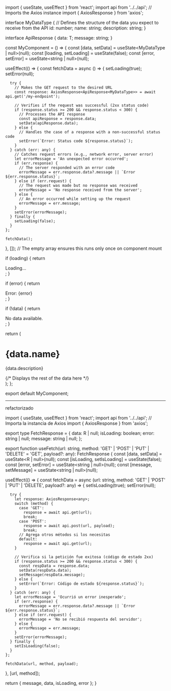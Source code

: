 import { useState, useEffect } from 'react';
import api from '../../api'; // Imports the Axios instance
import { AxiosResponse } from 'axios';

interface MyDataType {
  // Defines the structure of the data you expect to receive from the API
  id: number;
  name: string;
  description: string;
}

interface ApiResponse<T> {
  data: T;
  message: string;
}

const MyComponent = () => {
  const [data, setData] = useState<MyDataType | null>(null);
  const [loading, setLoading] = useState(false);
  const [error, setError] = useState<string | null>(null);

  useEffect(() => {
    const fetchData = async () => {
      setLoading(true);
      setError(null);

      try {
        // Makes the GET request to the desired URL
        const response: AxiosResponse<ApiResponse<MyDataType>> = await api.get('/my-endpoint');

        // Verifies if the request was successful (2xx status code)
        if (response.status >= 200 && response.status < 300) {
          // Processes the API response
          const apiResponse = response.data;
          setData(apiResponse.data);
        } else {
          // Handles the case of a response with a non-successful status code
          setError(`Error: Status code ${response.status}`);
        }
      } catch (err: any) {
        // Catches request errors (e.g., network error, server error)
        let errorMessage = 'An unexpected error occurred';
        if (err.response) {
          // The server responded with an error code
          errorMessage = err.response.data?.message || `Error ${err.response.status}`;
        } else if (err.request) {
          // The request was made but no response was received
          errorMessage = 'No response received from the server';
        } else {
          // An error occurred while setting up the request
          errorMessage = err.message;
        }
        setError(errorMessage);
      } finally {
        setLoading(false);
      }
    };

    fetchData();
  }, []); // The empty array ensures this runs only once on component mount

  if (loading) {
    return <div>Loading...</div>;
  }

  if (error) {
    return <div>Error: {error}</div>;
  }

  if (!data) {
    return <div>No data available.</div>;
  }

  return (
    <div>
      <h1>{data.name}</h1>
      <p>{data.description}</p>
      {/* Displays the rest of the data here */}
    </div>
  );
};

export default MyComponent;


******************
refactorizado

import { useState, useEffect } from 'react';
import api from '../../api'; // Importa la instancia de Axios
import { AxiosResponse } from 'axios';
 
export type FetchResponse<R> = {
  data: R | null;
  isLoading: boolean;
  error: string | null;
  message: string | null;
};
 
export function useFetch<R>(url: string, method: 'GET' | 'POST' | 'PUT' | 'DELETE' = 'GET', payload?: any): FetchResponse<R> {
  const [data, setData] = useState<R | null>(null);
  const [isLoading, setIsLoading] = useState(false);
  const [error, setError] = useState<string | null>(null);
  const [message, setMessage] = useState<string | null>(null);
 
  useEffect(() => {
    const fetchData = async (url: string, method: 'GET' | 'POST' | 'PUT' | 'DELETE', payload?: any) => {
      setIsLoading(true);
      setError(null);
 
      try {
        let response: AxiosResponse<any>;
        switch (method) {
          case 'GET':
            response = await api.get(url);
            break;
          case 'POST':
            response = await api.post(url, payload);
            break;
          // Agrega otros métodos si los necesitas
          default:
            response = await api.get(url);
        }
 
        // Verifica si la petición fue exitosa (código de estado 2xx)
        if (response.status >= 200 && response.status < 300) {
          const respData = response.data;
          setData(respData.data);
          setMessage(respData.message);
        } else {
          setError(`Error: Código de estado ${response.status}`);
        }
      } catch (err: any) {
        let errorMessage = 'Ocurrió un error inesperado';
        if (err.response) {
          errorMessage = err.response.data?.message || `Error ${err.response.status}`;
        } else if (err.request) {
          errorMessage = 'No se recibió respuesta del servidor';
        } else {
          errorMessage = err.message;
        }
        setError(errorMessage);
      } finally {
        setIsLoading(false);
      }
    };
 
    fetchData(url, method, payload);
  }, [url, method]);
 
  return { message, data, isLoading, error };
}